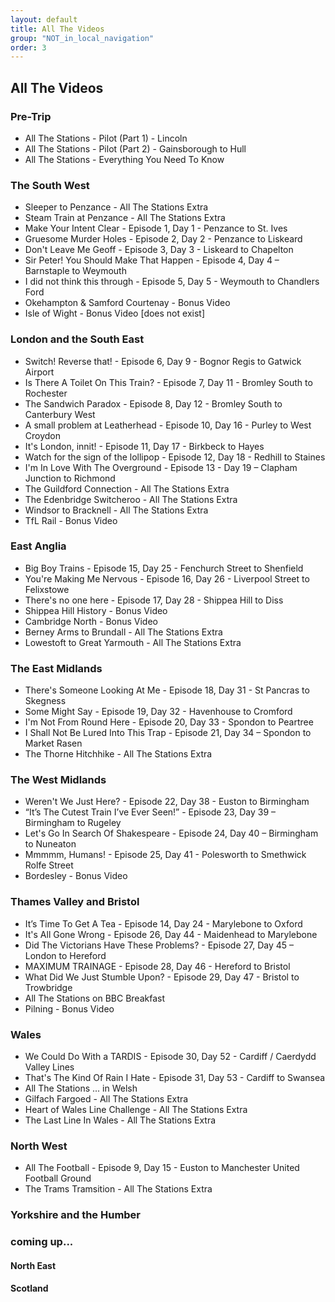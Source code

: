 ```yaml
---
layout: default
title: All The Videos
group: "NOT_in_local_navigation"
order: 3
---
```

## All The Videos

### Pre-Trip

* All The Stations - Pilot (Part 1) - Lincoln
* All The Stations - Pilot (Part 2) - Gainsborough to Hull
* All The Stations - Everything You Need To Know 

### The South West
* Sleeper to Penzance - All The Stations Extra 
* Steam Train at Penzance - All The Stations Extra 
* Make Your Intent Clear - Episode 1, Day 1 - Penzance to St. Ives
* Gruesome Murder Holes - Episode 2, Day 2 - Penzance to Liskeard
* Don't Leave Me Geoff - Episode 3, Day 3 - Liskeard to Chapelton
* Sir Peter! You Should Make That Happen - Episode 4, Day 4 – Barnstaple to Weymouth
* I did not think this through - Episode 5, Day 5 - Weymouth to Chandlers Ford
* Okehampton & Samford Courtenay - Bonus Video
* Isle of Wight - Bonus Video [does not exist]

### London and the South East
* Switch! Reverse that! - Episode 6, Day 9 - Bognor Regis to Gatwick Airport
* Is There A Toilet On This Train? - Episode 7, Day 11 - Bromley South to Rochester
* The Sandwich Paradox - Episode 8, Day 12 - Bromley South to Canterbury West 
* A small problem at Leatherhead - Episode 10, Day 16 - Purley to West Croydon
* It's London, innit! - Episode 11, Day 17 - Birkbeck to Hayes
* Watch for the sign of the lollipop - Episode 12, Day 18 - Redhill to Staines
* I'm In Love With The Overground - Episode 13 - Day 19 – Clapham Junction to Richmond
* The Guildford Connection - All The Stations Extra 
* The Edenbridge Switcheroo - All The Stations Extra 
* Windsor to Bracknell - All The Stations Extra 
* TfL Rail - Bonus Video

### East Anglia
* Big Boy Trains - Episode 15, Day 25 - Fenchurch Street to Shenfield
* You're Making Me Nervous - Episode 16, Day 26 - Liverpool Street to Felixstowe
* There's no one here - Episode 17, Day 28 - Shippea Hill to Diss
* Shippea Hill History - Bonus Video
* Cambridge North - Bonus Video
* Berney Arms to Brundall - All The Stations Extra 
* Lowestoft to Great Yarmouth - All The Stations Extra 

### The East Midlands
* There's Someone Looking At Me - Episode 18, Day 31 - St Pancras to Skegness
* Some Might Say - Episode 19, Day 32 - Havenhouse to Cromford
* I'm Not From Round Here - Episode 20, Day 33 - Spondon to Peartree
* I Shall Not Be Lured Into This Trap - Episode 21, Day 34 – Spondon to Market Rasen
* The Thorne Hitchhike - All The Stations Extra 

### The West Midlands
* Weren't We Just Here? - Episode 22, Day 38 - Euston to Birmingham
* “It’s The Cutest Train I’ve Ever Seen!” - Episode 23, Day 39 – Birmingham to Rugeley
* Let's Go In Search Of Shakespeare - Episode 24, Day 40 – Birmingham to Nuneaton
* Mmmmm, Humans! - Episode 25, Day 41 - Polesworth to Smethwick Rolfe Street
* Bordesley - Bonus Video

### Thames Valley and Bristol
* It’s Time To Get A Tea - Episode 14, Day 24 - Marylebone to Oxford
* It's All Gone Wrong - Episode 26, Day 44 - Maidenhead to Marylebone
* Did The Victorians Have These Problems? - Episode 27, Day 45 – London to Hereford
* MAXIMUM TRAINAGE - Episode 28, Day 46 - Hereford to Bristol
* What Did We Just Stumble Upon? - Episode 29, Day 47 - Bristol to Trowbridge
* All The Stations on BBC Breakfast 
* Pilning - Bonus Video

### Wales
* We Could Do With a TARDIS - Episode 30, Day 52 - Cardiff / Caerdydd Valley Lines 
* That's The Kind Of Rain I Hate - Episode 31, Day 53 - Cardiff to Swansea
* All The Stations ... in Welsh
* Gilfach Fargoed - All The Stations Extra 
* Heart of Wales Line Challenge - All The Stations Extra 
* The Last Line In Wales - All The Stations Extra 

### North West
* All The Football - Episode 9, Day 15 - Euston to Manchester United Football Ground
* The Trams Tramsition - All The Stations Extra 

### Yorkshire and the Humber

### coming up...

#### North East

#### Scotland

